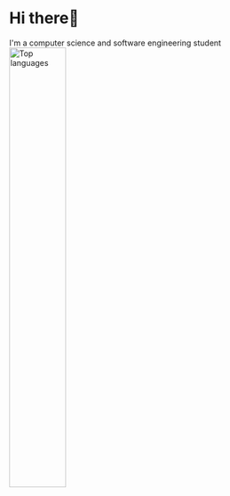 # Hi there👋

I'm a computer science and software engineering student
<img alt="Top languages" src="https://github-readme-stats.vercel.app/api/top-langs/?username=anuraghazra&layout=compact" align="left" width="45%"/>

<!--
<img alt="Goitseone Themba's stats" src="https://github-readme-stats.vercel.app/api?username=Goitseone-Themba" align="left" width="45%"/>

**Goitseone-Themba/Goitseone-Themba** is a ✨ _special_ ✨ repository because its `README.md` (this file) appears on your GitHub profile.

Here are some ideas to get you started:

- 🔭 I’m currently working on ...
- 🌱 I’m currently learning ...
- 👯 I’m looking to collaborate on ...
- 🤔 I’m looking for help with ...
- 💬 Ask me about ...
- 📫 How to reach me: ...
- 😄 Pronouns: ...
- ⚡ Fun fact: ...
-->
